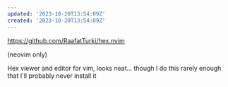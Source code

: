 ```yaml
---
updated: '2023-10-20T13:54:09Z'
created: '2023-10-20T13:54:09Z'
---
```

https://github.com/RaafatTurki/hex.nvim

(neovim only)

Hex viewer and editor for vim, looks neat... though I do this rarely enough that I'll probably never install it